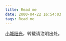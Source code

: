 ```yaml
---
title: Read me
date: 2000-04-22 16:54:03
tags: Read me
---
```


<a href='http://www.zhangwenchao.club'>小城阳光</a>，转载请注明出处。